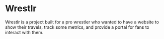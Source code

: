 # Wrestlr
Wrestlr is a project built for a pro wrestler who wanted to have a website to show their travels, track some metrics, and provide a portal for fans to interact with them.
